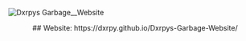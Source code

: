 ![Dxrpys Garbage__Website](https://user-images.githubusercontent.com/64295233/133918028-bdac1b5e-5ba6-421d-b48f-0aa1b95a02c8.png)

<p align="center">
##  Website: https://dxrpy.github.io/Dxrpys-Garbage-Website/
</p>
